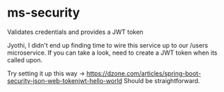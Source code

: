 # ms-security
Validates credentials and provides a JWT token

Jyothi, I didn't end up finding time to wire this service up to our /users microservice. If you can take a look, need to create a JWT token when its called upon.

Try setting it up this way -> https://dzone.com/articles/spring-boot-security-json-web-tokenjwt-hello-world
Should be straightforward.
